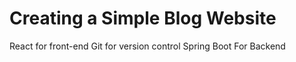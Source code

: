 # Creating a Simple Blog Website
React for front-end
Git for version control
Spring Boot For Backend
